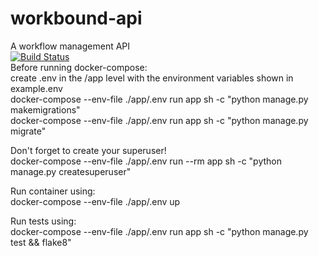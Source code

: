 # workbound-api
A workflow management API  
[![Build Status](https://travis-ci.com/joncovington/workbound-api.svg?branch=main)](https://travis-ci.com/joncovington/workbound-api)  
Before running docker-compose:  
  create .env in the /app level with the environment variables shown in example.env  
  docker-compose --env-file ./app/.env run app sh -c "python manage.py makemigrations"  
  docker-compose --env-file ./app/.env run app sh -c "python manage.py migrate"  

Don't forget to create your superuser!  
docker-compose --env-file ./app/.env run --rm app sh -c "python manage.py createsuperuser"

Run container using:  
  docker-compose --env-file ./app/.env up

Run tests using:  
  docker-compose --env-file ./app/.env run app sh -c "python manage.py test && flake8"